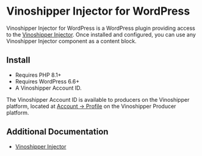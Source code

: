 # Vinoshipper Injector for WordPress

Vinoshipper Injector for WordPress is a WordPress plugin providing access to the [Vinoshipper Injector](https://developer.vinoshipper.com/docs/injector-getting-started). Once installed and configured, you can use any Vinoshipper Injector component as a content block.

## Install

* Requires PHP 8.1+
* Requires WordPress 6.6+
* A Vinoshipper Account ID.

The Vinoshipper Account ID is available to producers on the Vinoshipper platform, located at [Account -> Profile](https://vinoshipper.com/ui/producer/account) on the Vinoshipper Producer platform.

## Additional Documentation

* [Vinoshipper Injector](https://developer.vinoshipper.com/docs/injector-getting-started)
